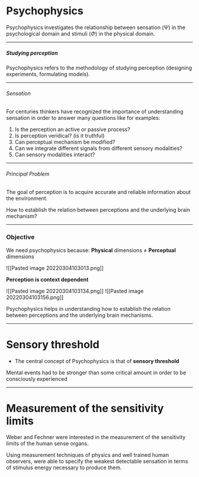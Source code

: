 # Psychophysics
Psychophysics investigates the relationship between sensation ($\Psi$) in the psychological domain and stimuli ($\Phi$) in the physical domain.

---
##### Studying perception
Psychophysics refers to the methodology of studying perception (designing experiments, formulating models).

---
###### Sensation
For centuries thinkers have recognized the importance of understanding sensation in order to answer many questions like for examples:
1. Is the perception an active or passive process?
2. Is perception veridical? (is it truthful)
3. Can perceptual mechanism be modified?
4. Can we integrate different signals from different sensory modalities?
5. Can sensory modalities interact?

---
###### Principal Problem
The goal of perception is to acquire accurate and reliable information about the environment.

How to establish the relation between perceptions and the underlying brain mechanism?

---
### Objective
We need psychophysics because:
**Physical** dimensions $\neq$ **Perceptual** dimensions

![[Pasted image 20220304103013.png]]

**Perception is context dependent**

![[Pasted image 20220304103134.png]]
![[Pasted image 20220304103156.png]]

Psychophysics helps in understanding how to establish the relation between perceptions and the underlying brain mechanisms.

---
# Sensory threshold
- The central concept of Psychophysics is that of **sensory threshold**

Mental events had to be stronger than some critical amount in order to be consciously experienced

---
# Measurement of the sensitivity limits
Weber and Fechner were interested in the measurement of the sensitivity limits of the human sense organs.

Using measurement techniques of physics and well trained human observers, were able to specify the weakest detectable sensation in terms of stimulus energy necessary to produce them.
